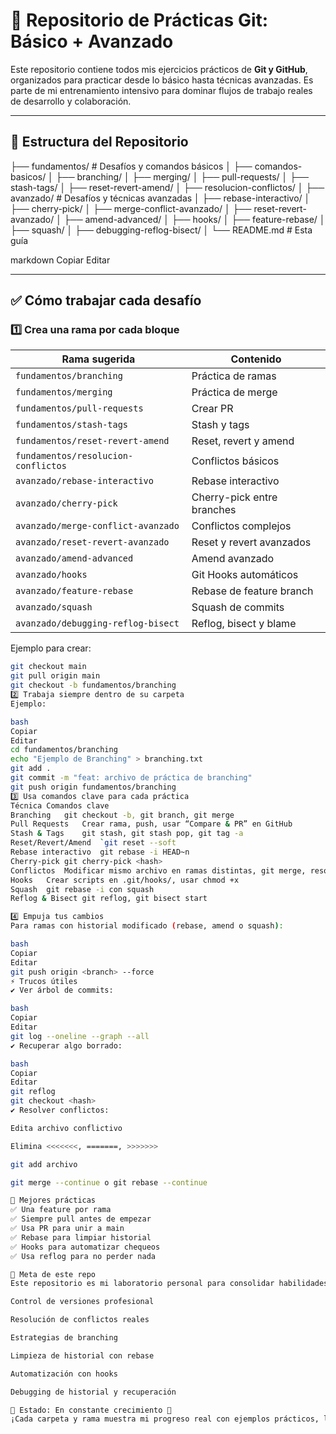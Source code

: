 # 🚀 Repositorio de Prácticas Git: Básico + Avanzado

Este repositorio contiene todos mis ejercicios prácticos de **Git y GitHub**, organizados para practicar desde lo básico hasta técnicas avanzadas. Es parte de mi entrenamiento intensivo para dominar flujos de trabajo reales de desarrollo y colaboración.

---

## 📁 **Estructura del Repositorio**

├── fundamentos/ # Desafíos y comandos básicos
│ ├── comandos-basicos/
│ ├── branching/
│ ├── merging/
│ ├── pull-requests/
│ ├── stash-tags/
│ ├── reset-revert-amend/
│ ├── resolucion-conflictos/
│
├── avanzado/ # Desafíos y técnicas avanzadas
│ ├── rebase-interactivo/
│ ├── cherry-pick/
│ ├── merge-conflict-avanzado/
│ ├── reset-revert-avanzado/
│ ├── amend-advanced/
│ ├── hooks/
│ ├── feature-rebase/
│ ├── squash/
│ ├── debugging-reflog-bisect/
│
└── README.md # Esta guía

markdown
Copiar
Editar

---

## ✅ **Cómo trabajar cada desafío**

### 1️⃣ **Crea una rama por cada bloque**

| Rama sugerida | Contenido |
|---------------|-------------------------------|
| `fundamentos/branching` | Práctica de ramas |
| `fundamentos/merging` | Práctica de merge |
| `fundamentos/pull-requests` | Crear PR |
| `fundamentos/stash-tags` | Stash y tags |
| `fundamentos/reset-revert-amend` | Reset, revert y amend |
| `fundamentos/resolucion-conflictos` | Conflictos básicos |
| `avanzado/rebase-interactivo` | Rebase interactivo |
| `avanzado/cherry-pick` | Cherry-pick entre branches |
| `avanzado/merge-conflict-avanzado` | Conflictos complejos |
| `avanzado/reset-revert-avanzado` | Reset y revert avanzados |
| `avanzado/amend-advanced` | Amend avanzado |
| `avanzado/hooks` | Git Hooks automáticos |
| `avanzado/feature-rebase` | Rebase de feature branch |
| `avanzado/squash` | Squash de commits |
| `avanzado/debugging-reflog-bisect` | Reflog, bisect y blame |

Ejemplo para crear:
```bash
git checkout main
git pull origin main
git checkout -b fundamentos/branching
2️⃣ Trabaja siempre dentro de su carpeta
Ejemplo:

bash
Copiar
Editar
cd fundamentos/branching
echo "Ejemplo de Branching" > branching.txt
git add .
git commit -m "feat: archivo de práctica de branching"
git push origin fundamentos/branching
3️⃣ Usa comandos clave para cada práctica
Técnica	Comandos clave
Branching	git checkout -b, git branch, git merge
Pull Requests	Crear rama, push, usar “Compare & PR” en GitHub
Stash & Tags	git stash, git stash pop, git tag -a
Reset/Revert/Amend	`git reset --soft
Rebase interactivo	git rebase -i HEAD~n
Cherry-pick	git cherry-pick <hash>
Conflictos	Modificar mismo archivo en ramas distintas, git merge, resolver marcadores
Hooks	Crear scripts en .git/hooks/, usar chmod +x
Squash	git rebase -i con squash
Reflog & Bisect	git reflog, git bisect start

4️⃣ Empuja tus cambios
Para ramas con historial modificado (rebase, amend o squash):

bash
Copiar
Editar
git push origin <branch> --force
⚡ Trucos útiles
✔️ Ver árbol de commits:

bash
Copiar
Editar
git log --oneline --graph --all
✔️ Recuperar algo borrado:

bash
Copiar
Editar
git reflog
git checkout <hash>
✔️ Resolver conflictos:

Edita archivo conflictivo

Elimina <<<<<<<, =======, >>>>>>>

git add archivo

git merge --continue o git rebase --continue

🎯 Mejores prácticas
✅ Una feature por rama
✅ Siempre pull antes de empezar
✅ Usa PR para unir a main
✅ Rebase para limpiar historial
✅ Hooks para automatizar chequeos
✅ Usa reflog para no perder nada

🚀 Meta de este repo
Este repositorio es mi laboratorio personal para consolidar habilidades en:

Control de versiones profesional

Resolución de conflictos reales

Estrategias de branching

Limpieza de historial con rebase

Automatización con hooks

Debugging de historial y recuperación

📌 Estado: En constante crecimiento 🚧
¡Cada carpeta y rama muestra mi progreso real con ejemplos prácticos, listos para revisarlos y compartirlos!



